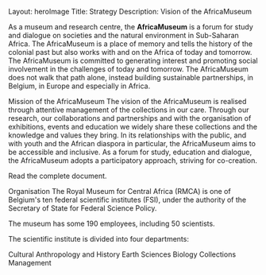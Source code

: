 
Layout: heroImage
Title: Strategy
Description: Vision of the AfricaMuseum

As a museum and research centre, the **AfricaMuseum** is a forum for study and dialogue on societies and the natural environment in Sub-Saharan Africa.
The AfricaMuseum is a place of memory and tells the history of the colonial past but also works with and on the Africa of today and tomorrow.
The AfricaMuseum is committed to generating interest and promoting social involvement in the challenges of today and tomorrow.
The AfricaMuseum does not walk that path alone, instead building sustainable partnerships, in Belgium, in Europe and especially in Africa.

Mission of the AfricaMuseum
The vision of the AfricaMuseum is realised through attentive management of the collections in our care. Through our research, our collaborations and partnerships and with the organisation of exhibitions, events and education we widely share these collections and the knowledge and values they bring.
In its relationships with the public, and with youth and the African diaspora in particular, the AfricaMuseum aims to be accessible and inclusive.
As a forum for study, education and dialogue, the AfricaMuseum adopts a participatory approach, striving for co-creation.

Read the complete document.

Organisation
The Royal Museum for Central Africa (RMCA) is one of Belgium's ten federal scientific institutes (FSI), under the authority of the Secretary of State for Federal Science Policy.

The museum has some 190 employees, including 50 scientists. 

The scientific institute is divided into four departments: 

Cultural Anthropology and History
Earth Sciences
Biology
Collections Management
